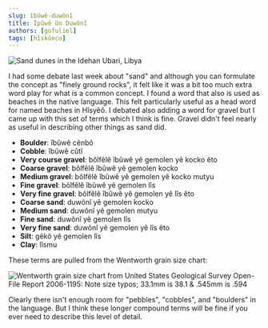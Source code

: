 ```yaml
---
slug: îbûwê-duwônî
title: İpûwê ûn Duwônî
authors: [gofuliel]
tags: [hîskûnco]
---
```


![Sand dunes in the Idehan Ubari, Libya](./sand_dunes.png)

I had some debate last week about "sand" and although you can formulate the
concept as "finely ground rocks", it felt like it was a bit too much extra word
play for what is a common concept. I found a word that also is used as beaches
in the native language. This felt particularly useful as a head word for named
beaches in Hîsyêô. I debated also adding a word for gravel but I came up with
this set of terms which I think is fine. Gravel didn't feel nearly as useful in
describing other things as sand did.

<!-- truncate -->

- **Boulder**: îbûwê cênbô
- **Cobble**: îbûwê cûtî
- **Very course gravel**: bôlfêlê îbûwê yê gemolen yê kocko êto
- **Coarse gravel**: bôlfêlê îbûwê yê gemolen kocko
- **Medium gravel**: bôlfêlê îbûwê yê gemolen yê kocko mutyu
- **Fine gravel**: bôlfêlê îbûwê yê gemolen lîs 
- **Very fine gravel**: bôlfêlê îbûwê yê gemolen yê lîs êto
- **Coarse sand**: duwônî yê gemolen kocko
- **Medium sand**: duwônî yê gemolen mutyu
- **Fine sand**: duwônî yê gemolen lîs
- **Very fine sand**: duwônî yê gemolen yê lîs êto
- **Silt**: gêkô yê gemolen lîs
- **Clay**: lîsmu

These terms are pulled from the Wentworth grain size chart:

![Wentworth grain size chart from United States Geological Survey Open-File Report 2006-1195: Note size typos; 33.1mm is 38.1 & .545mm is .594](./wentworth_scale.png)

Clearly there isn't enough room for "pebbles", "cobbles", and "boulders" in the
language. But I think these longer compound terms will be fine if you ever need
to describe this level of detail.